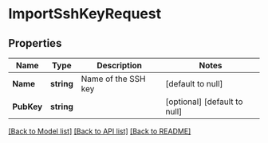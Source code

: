 # ImportSshKeyRequest

## Properties
Name | Type | Description | Notes
------------ | ------------- | ------------- | -------------
**Name** | **string** | Name of the SSH key | [default to null]
**PubKey** | **string** |  | [optional] [default to null]

[[Back to Model list]](../README.md#documentation-for-models) [[Back to API list]](../README.md#documentation-for-api-endpoints) [[Back to README]](../README.md)


